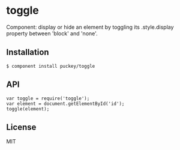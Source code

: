 # toggle

  Component: display or hide an element by toggling its .style.display property between 'block' and 'none'.

## Installation

    $ component install puckey/toggle

## API

    var toggle = require('toggle');
    var element = document.getElementById('id');
    toggle(element);

## License

  MIT

